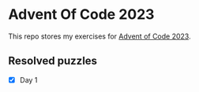 # Advent Of Code 2023

This repo stores my exercises for [Advent of Code 2023](https://adventofcode.com/2023). 

## Resolved puzzles

- [x] Day 1
